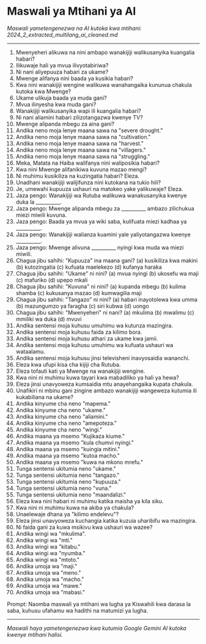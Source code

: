 # Maswali ya Mtihani ya AI
*Maswali yametengenezwa na AI kutoka kwa mtihani: 2024_2_extracted_multilang_ai_cleaned.md*

---

1.  Mwenyeheri alikuwa na nini ambapo wanakijiji walikusanyika kuangalia habari?
2.  Ilikuwaje hali ya mvua ilivyotabiriwa?
3.  Ni nani aliyepuuza habari za ukame?
4.  Mwenge alifanya nini baada ya kusikia habari?
5.  Kwa nini wanakijiji wengine walikuwa wanahangaika kununua chakula kutoka kwa Mwenge?
6.  Ukame ulikuja baada ya muda gani?
7.  Mvua ilinyesha kwa muda gani?
8.  Wanakijiji walikusanyika wapi ili kuangalia habari?
9.  Ni nani aliamini habari zilizotangazwa kwenye TV?
10. Mwenge alipanda mbegu za aina gani?
11. Andika neno moja lenye maana sawa na "severe drought."
12. Andika neno moja lenye maana sawa na "cultivation."
13. Andika neno moja lenye maana sawa na "harvest."
14. Andika neno moja lenye maana sawa na "villagers."
15. Andika neno moja lenye maana sawa na "struggling."
16. Meka, Matata na Haiba walifanya nini waliposikia habari?
17. Kwa nini Mwenge alifanikiwa kuvuna mazao mengi?
18. Ni muhimu kusikiliza na kuzingatia habari? Eleza.
19. Unadhani wanakijiji walijifunza nini kutokana na tukio hili?
20. Je, umewahi kupuuza ushauri na matokeo yake yalikuwaje? Eleza.
21. Jaza pengo: Wanakijiji wa Rutuba walikuwa wanakusanyika kwenye duka la __________.
22. Jaza pengo: Mwenge alipanda mbegu za __________ ambazo zilichukua miezi miwili kuvuna.
23. Jaza pengo: Baada ya mvua ya wiki saba, kulifuata miezi kadhaa ya __________.
24. Jaza pengo: Wanakijiji walianza kuamini yale yaliyotangazwa kwenye __________.
25. Jaza pengo: Mwenge alivuna __________ nyingi kwa muda wa miezi miwili.
26. Chagua jibu sahihi: "Kupuuza" ina maana gani? (a) kusikiliza kwa makini (b) kutozingatia (c) kufuata maelekezo (d) kufanya haraka
27. Chagua jibu sahihi: "Ukame" ni nini? (a) mvua nyingi (b) ukosefu wa maji (c) mafuriko (d) upepo mkali
28. Chagua jibu sahihi: "Kuvuna" ni nini? (a) kupanda mbegu (b) kulima shamba (c) kukusanya mazao (d) kumwagilia maji
29. Chagua jibu sahihi: "Tangazo" ni nini? (a) habari inayotolewa kwa umma (b) mazungumzo ya faragha (c) siri kubwa (d) uongo
30. Chagua jibu sahihi: "Mwenyeheri" ni nani? (a) mkulima (b) mwalimu (c) mmiliki wa duka (d) mvuvi
31. Andika sentensi moja kuhusu umuhimu wa kutunza mazingira.
32. Andika sentensi moja kuhusu faida za kilimo bora.
33. Andika sentensi moja kuhusu athari za ukame kwa jamii.
34. Andika sentensi moja kuhusu umuhimu wa kufuata ushauri wa wataalamu.
35. Andika sentensi moja kuhusu jinsi televisheni inavyosaidia wananchi.
36. Eleza kwa ufupi kisa cha kijiji cha Rutuba.
37. Eleza tofauti kati ya Mwenge na wanakijiji wengine.
38. Kwa nini ni muhimu kuwa tayari kwa mabadiliko ya hali ya hewa?
39. Eleza jinsi unavyoweza kumsaidia mtu anayehangaika kupata chakula.
40. Unafikiri ni mbinu gani zingine ambazo wanakijiji wangeweza kutumia ili kukabiliana na ukame?
41. Andika kinyume cha neno "mapema."
42. Andika kinyume cha neno "ukame."
43. Andika kinyume cha neno "aliamini."
44. Andika kinyume cha neno "amepoteza."
45. Andika kinyume cha neno "wingi."
46. Andika maana ya msemo "Kujikaza kiume."
47. Andika maana ya msemo "kula chumvi nyingi."
48. Andika maana ya msemo "kuingia mitini."
49. Andika maana ya msemo "kutoa macho."
50. Andika maana ya msemo "kuwa na mkono mrefu."
51. Tunga sentensi ukitumia neno "ukame."
52. Tunga sentensi ukitumia neno "tangazo."
53. Tunga sentensi ukitumia neno "kupuuza."
54. Tunga sentensi ukitumia neno "vuna."
55. Tunga sentensi ukitumia neno "maandalizi."
56. Eleza kwa nini habari ni muhimu katika maisha ya kila siku.
57. Kwa nini ni muhimu kuwa na akiba ya chakula?
58. Unaelewaje dhana ya "kilimo endelevu"?
59. Eleza jinsi unavyoweza kuchangia katika kuzuia uharibifu wa mazingira.
60. Ni faida gani za kuwa msikivu kwa ushauri wa wazee?
61. Andika wingi wa "mkulima".
62. Andika wingi wa "mti."
63. Andika wingi wa "kitabu."
64. Andika wingi wa "nyumba."
65. Andika wingi wa "mtoto."
66. Andika umoja wa "maji."
67. Andika umoja wa "meno."
68. Andika umoja wa "macho."
69. Andika umoja wa "mawe."
70. Andika umoja wa "mabasi."

Prompt: Naomba maswali ya mtihani wa lugha ya Kiswahili kwa darasa la saba, kuhusu ufahamu wa hadithi na matumizi ya lugha.

---
*Maswali haya yametengenezwa kwa kutumia Google Gemini AI kutoka kwenye mtihani halisi.*

